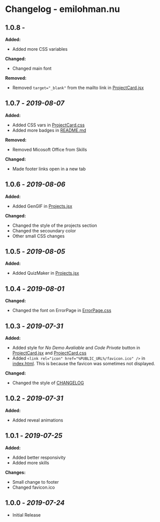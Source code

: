 # Changelog - emilohman.nu
## 1.0.8 - 
**Added:**
- Added more CSS variables

**Changed:**
- Changed main font

**Removed:**
- Removed `target="_blank"` from the mailto link in [ProjectCard.jsx](src/components/Footer/Footer.jsx)

## 1.0.7 - _2019-08-07_
**Added:**
- Added CSS vars in [ProjectCard.css](src/components/ProjectCard/ProjectCard.css)
- Added more badges in [README.md](README.md)

**Removed:**
- Removed Micosoft Office from Skills

**Changed:**
- Made footer links open in a new tab

## 1.0.6 - _2019-08-06_
**Added:**
- Added GenGIF in [Projects.jsx](src/components/Projects/Projects.jsx)

**Changed:**
- Changed the style of the projects section
- Changed the secoundary color
- Other small CSS changes

## 1.0.5 - _2019-08-05_
**Added:**
- Added QuizMaker in [Projects.jsx](src/components/Projects/Projects.jsx)

## 1.0.4 - _2019-08-01_
**Changed:**
- Changed the font on ErrorPage in [ErrorPage.css](src/components/ErrorPage/ErrorPage.css)

## 1.0.3 - _2019-07-31_
**Added:**
- Added style for _No Demo Avaliable_ and _Code Private_ button in [ProjectCard.jsx](src/components/ProjectCard/ProjectCard.jsx) and [ProjectCard.css](src/components/ProjectCard/ProjectCard.css)
- Added `<link rel="icon" href="%PUBLIC_URL%/favicon.ico" />` in [index.html](public/index.html). This is because the favicon was sometimes not displayed.

**Changed:**
- Changed the style of [CHANGELOG](CHANGELOG.md)

## 1.0.2 - _2019-07-31_
**Added:**
- Added reveal animations

## 1.0.1 - _2019-07-25_
**Added:**
- Added better responsivity
- Added more skills

**Changes:**
- Small change to footer
- Changed favicon.ico

## 1.0.0 - _2019-07-24_
- Initial Release
